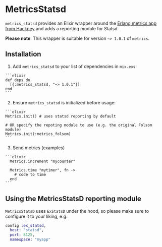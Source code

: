 # MetricsStatsd

`metrics_statsd` provides an Elixir wrapper around the [Erlang metrics app
from Hackney](https://github.com/benoitc/erlang-metrics) and adds a reporting
module for Statsd.

**Please note**: This wrapper is suitable for version `~> 1.0.1` of `metrics`.

## Installation

  1. Add `metrics_statsd` to your list of dependencies in `mix.exs`:

    ```elixir
    def deps do
      [{:metrics_statsd, "~> 1.0.1"}]
    end
    ```

  2. Ensure `metrics_statsd` is initialized before usage:

    ```elixir
    Metrics.init() # uses statsd reporting by default

    # OR specify the repoting module to use (e.g. the original Folsom module)
    Metrics.init(:metrics_folsom)
    ```

  3. Send metrics (examples)

    ```elixir
      Metrics.increment "mycounter"

      Metrics.time "mytimer", fn ->
        # code to time
      end
    ```

## Using the MetricsStatsD reporting module

`MetricsStatsD` uses `ExStatsD` under the hood, so please
make sure to configure it to your liking, e.g.

```elixir
config :ex_statsd,
  host: "statsd",
  port: 8125,
  namespace: "myapp"
```
